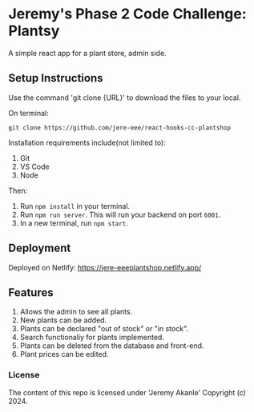 # Jeremy's Phase 2 Code Challenge: Plantsy
A simple react app for a plant store, admin side.

## Setup Instructions

Use the command 'git clone {URL}' to download the files to your local.

On terminal: 
```
git clone https://github.com/jere-eee/react-hooks-cc-plantshop
```

Installation requirements include(not limited to): 
1. Git 
2. VS Code
3. Node

Then: 
1. Run `npm install` in your terminal.
2. Run `npm run server`. This will run your backend on port `6001`.
3. In a new terminal, run `npm start`.

## Deployment
Deployed on Netlify: https://jere-eeeplantshop.netlify.app/

## Features

1. Allows the admin to see all plants.
2. New plants can be added.
3. Plants can be declared "out of stock" or "in stock".
4. Search functionaliy for plants implemented.
5. Plants can be deleted from the database and front-end.
6. Plant prices can be edited.


### License
The content of this repo is licensed under 'Jeremy Akanle' Copyright (c) 2024.

